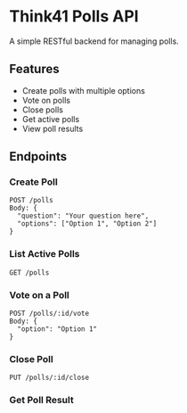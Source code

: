 
# Think41 Polls API

A simple RESTful backend for managing polls.

## Features
- Create polls with multiple options
- Vote on polls
- Close polls
- Get active polls
- View poll results

## Endpoints

### Create Poll
```http
POST /polls
Body: {
  "question": "Your question here",
  "options": ["Option 1", "Option 2"]
}
```

### List Active Polls
```http
GET /polls
```

### Vote on a Poll
```http
POST /polls/:id/vote
Body: {
  "option": "Option 1"
}
```

### Close Poll
```http
PUT /polls/:id/close
```

### Get Poll Result
```GET http/polls/:id


```



